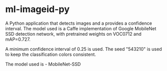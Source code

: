 # ml-imageid-py

A Python application that detects images and a provides a confidence interval. The model used is a Caffe implementation of Google MobileNet SSD detection network, with pretrained weights on VOC0712 and mAP=0.727.

A minimum confidence interval of 0.25 is used.
The seed "543210" is used to keep the classification colors consistent.

The model used is - MobileNet-SSD
